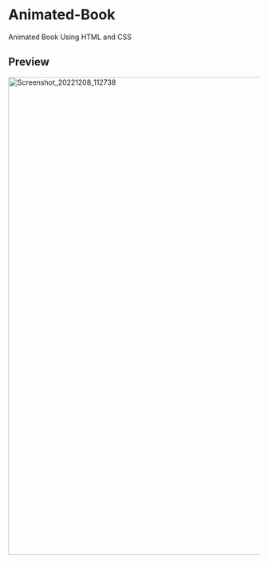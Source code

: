 # Animated-Book
Animated Book Using HTML and CSS

## Preview
<img width="956" alt="Screenshot_20221208_112738" src="https://user-images.githubusercontent.com/59678435/206368931-8530c706-5d63-419f-80a3-14abb621e5d9.png">
